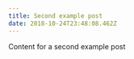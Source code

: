 ```yaml
---
title: Second example post
date: 2018-10-24T23:48:08.462Z
---
```

Content for a second example post
